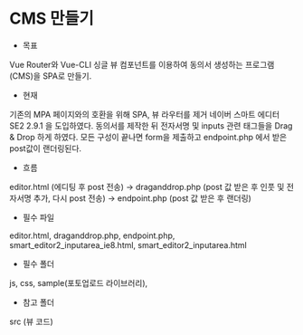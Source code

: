 # CMS 만들기

* 목표

Vue Router와 Vue-CLI 싱글 뷰 컴포넌트를 이용하여 동의서 생성하는 프로그램(CMS)을 SPA로 만들기.

* 현재

기존의 MPA 페이지와의 호환을 위해 SPA, 뷰 라우터를 제거
네이버 스마트 에디터 SE2 2.9.1  을 도입하였다.
동의서를 제작한 뒤 전자서명 및 inputs 관련 태그들을 Drag & Drop 하게 하였다.
모든 구성이 끝나면 form을 제출하고 endpoint.php 에서 받은 post값이 랜더링된다.

* 흐름 

editor.html (에디팅 후 post 전송) -> draganddrop.php (post 값 받은 후 인풋 및 전자서명 추가, 다시 post 전송) -> endpoint.php (post 값 받은 후 랜더링)

* 필수 파일 

editor.html, draganddrop.php, endpoint.php, smart_editor2_inputarea_ie8.html, smart_editor2_inputarea.html

* 필수 폴더 

js, css, sample(포토업로드 라이브러리), 

* 참고 폴더

src (뷰 코드)